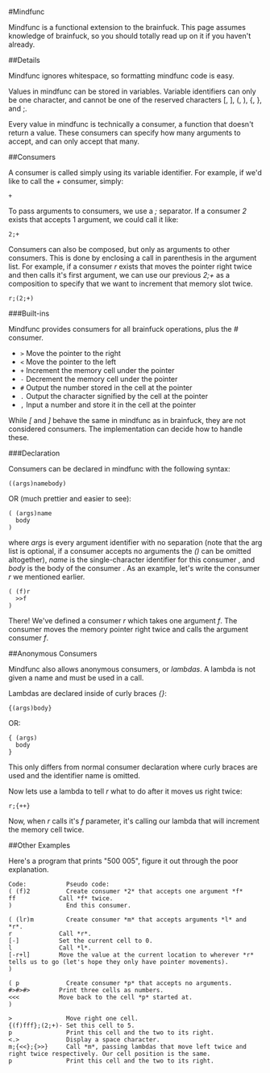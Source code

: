 #Mindfunc

Mindfunc is a functional extension to the brainfuck. This page assumes knowledge of brainfuck, so you should totally read up on it if you haven't already.

##Details

Mindfunc ignores whitespace, so formatting mindfunc code is easy.

Values in mindfunc can be stored in variables. Variable identifiers can only be one character, and cannot be one of the reserved characters [, ], (, ), {, }, and ;.

Every value in mindfunc is technically a consumer, a function that doesn't return a value. These consumers can specify how many arguments to accept, and can only accept that many.

##Consumers

A consumer is called simply using its variable identifier. For example, if we'd like to call the *+* consumer, simply:

```
+
```

To pass arguments to consumers, we use a *;* separator. If a consumer *2* exists that accepts 1 argument, we could call it like:

```
2;+
```

Consumers can also be composed, but only as arguments to other consumers. This is done by enclosing a call in parenthesis in the argument list. For example, if a consumer *r* exists that moves the pointer right twice and then calls it's first argument, we can use our previous *2;+* as a composition to specify that we want to increment that memory slot twice.

```
r;(2;+)
```

###Built-ins

Mindfunc provides consumers for all brainfuck operations, plus the *#* consumer.

- `>` Move the pointer to the right
- `<` Move the pointer to the left
- `+` Increment the memory cell under the pointer
- `-` Decrement the memory cell under the pointer
- `#` Output the number stored in the cell at the pointer
- `.` Output the character signified by the cell at the pointer
- `,` Input a number and store it in the cell at the pointer

While *[* and *]* behave the same in mindfunc as in brainfuck, they are not considered consumers. The implementation can decide how to handle these.

###Declaration

Consumers can be declared in mindfunc with the following syntax:

```
((args)namebody)
```

OR (much prettier and easier to see):

```
( (args)name
  body
)
```

where *args* is every argument identifier with no separation (note that the arg list is optional, if a consumer accepts no arguments the *()* can be omitted altogether), *name* is the single-character identifier for this consumer , and *body* is the body of the consumer . As an example, let's write the consumer *r* we mentioned earlier.

```
( (f)r
  >>f
)
```

There! We've defined a consumer *r* which takes one argument *f*. The consumer moves the memory pointer right twice and calls the argument consumer *f*.

##Anonymous Consumers

Mindfunc also allows anonymous consumers, or *lambdas*. A lambda is not given a name and must be used in a call.

Lambdas are declared inside of curly braces *{}*:

```
{(args)body}
```

OR:

```
{ (args)
  body
}
```

This only differs from normal consumer declaration where curly braces are used and the identifier name is omitted.

Now lets use a lambda to tell *r* what to do after it moves us right twice:

```
r;{++}
```

Now, when *r* calls it's *f* parameter, it's calling our lambda that will increment the memory cell twice.

##Other Examples

Here's a program that prints "500 005", figure it out through the poor explanation.

```
Code:           Pseudo code:
( (f)2          Create consumer *2* that accepts one argument *f*
ff            Call *f* twice.
)               End this consumer.

( (lr)m         Create consumer *m* that accepts arguments *l* and *r*.
r             Call *r*.
[-]           Set the current cell to 0.
l             Call *l*.
[-r+l]        Move the value at the current location to wherever *r* tells us to go (let's hope they only have pointer movements).
)

( p             Create consumer *p* that accepts no arguments.
#>#>#>        Print three cells as numbers.
<<<           Move back to the cell *p* started at.
)

>               Move right one cell.
{(f)fff};(2;+)- Set this cell to 5.
p               Print this cell and the two to its right.
<.>             Display a space character.
m;{<<};{>>}     Call *m*, passing lambdas that move left twice and right twice respectively. Our cell position is the same.
p               Print this cell and the two to its right.
```